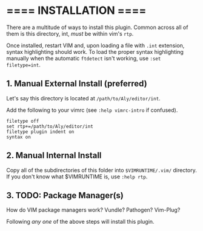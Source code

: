 # ==== INSTALLATION ====

There are a multitude of ways to install this plugin. Common across all of them is this directory, int, *must* be within vim's `rtp`.

Once installed, restart VIM and, upon loading a file with `.int` extension, syntax highlighting should work. To load the proper syntax highlighting manually when the automatic `ftdetect` isn't working, use `:set filetype=int`.

## 1. Manual External Install (preferred)

Let's say this directory is located at `/path/to/Aly/editor/int`.

Add the following to your vimrc (see `:help vimrc-intro` if confused).

```vim
filetype off
set rtp+=/path/to/Aly/editor/int
filetype plugin indent on
syntax on
```

## 2. Manual Internal Install

Copy all of the subdirectories of this folder into `$VIMRUNTIME/.vim/` directory. If you don't know what $VIMRUNTIME is, use `:help rtp`.

## 3. TODO: Package Manager(s)

How do VIM package managers work? Vundle? Pathogen? Vim-Plug?

Following *any one* of the above steps will install this plugin.